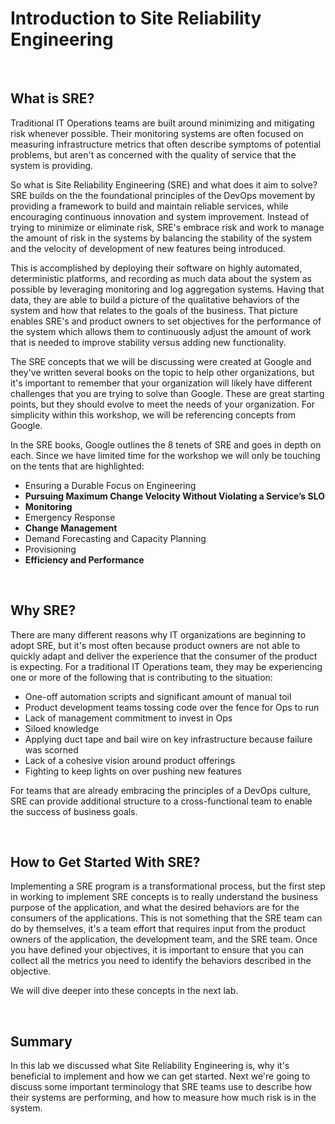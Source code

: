 # Introduction to Site Reliability Engineering

<br>

## What is SRE?

Traditional IT Operations teams are built around minimizing and mitigating risk whenever possible. Their monitoring systems are often focused on measuring infrastructure metrics that often describe symptoms of potential problems, but aren't as concerned with the quality of service that the system is providing. 

So what is Site Reliability Engineering (SRE) and what does it aim to solve? SRE builds on the the foundational principles of the DevOps movement by providing a framework to build and maintain reliable services, while encouraging continuous innovation and system improvement. Instead of trying to minimize or eliminate risk, SRE's embrace risk and work to manage the amount of risk in the systems by balancing the stability of the system and the velocity of development of new features being introduced.

This is accomplished by deploying their software on highly automated, deterministic platforms, and recording as much data about the system as possible by leveraging monitoring and log aggregation systems. Having that data, they are able to build a picture of the qualitative behaviors of the system and how that relates to the goals of the business. That picture enables SRE's and product owners to set objectives for the performance of the system which allows them to continuously adjust the amount of work that is needed to improve stability versus adding new functionality.

The SRE concepts that we will be discussing were created at Google and they've written several books on the topic to help other organizations, but it's important to remember that your organization will likely have different challenges that you are trying to solve than Google. These are great starting points, but they should evolve to meet the needs of your organization. For simplicity within this workshop, we will be referencing concepts from Google.

In the SRE books, Google outlines the 8 tenets of SRE and goes in depth on each. Since we have limited time for the workshop we will only be touching on the tents that are highlighted:

* Ensuring a Durable Focus on Engineering
* **Pursuing Maximum Change Velocity Without Violating a Service’s SLO**
* **Monitoring**
* Emergency Response
* **Change Management**
* Demand Forecasting and Capacity Planning
* Provisioning
* **Efficiency and Performance**

<br>

## Why SRE?

There are many different reasons why IT organizations are beginning to adopt SRE, but it's most often because product owners are not able to quickly adapt and deliver the experience that the consumer of the product is expecting. For a traditional IT Operations team, they may be experiencing one or more of the following that is contributing to the situation:

* One-off automation scripts and significant amount of manual toil
* Product development teams tossing code over the fence for Ops to run
* Lack of management commitment to invest in Ops
* Siloed knowledge
* Applying duct tape and bail wire on key infrastructure because failure was scorned
* Lack of a cohesive vision around product offerings
* Fighting to keep lights on over pushing new features 

For teams that are already embracing the principles of a DevOps culture, SRE can provide additional structure to a cross-functional team to enable the success of business goals.

<br>

## How to Get Started With SRE?

Implementing a SRE program is a transformational process, but the first step in working to implement SRE concepts is to really understand the business purpose of the application, and what the desired behaviors are for the consumers of the applications. This is not something that the SRE team can do by themselves, it's a team effort that requires input from the product owners of the application, the development team, and the SRE team. Once you have defined your objectives, it is important to ensure that you can collect all the metrics you need to identify the behaviors described in the objective.

We will dive deeper into these concepts in the next lab.

<br>

## Summary

In this lab we discussed what Site Reliability Engineering is, why it's beneficial to implement and how we can get started. Next we're going to discuss some important terminology that SRE teams use to describe how their systems are performing, and how to measure how much risk is in the system.
